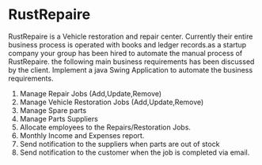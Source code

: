# RustRepaire
RustRepaire is a Vehicle restoration and repair center. Currently their entire business process is
operated with books and ledger records.as a startup company your group has been hired to automate
the manual process of RustRepaire. the following main business requirements has been discussed by the
client. Implement a java Swing Application to automate the business requirements.
1. Manage Repair Jobs (Add,Update,Remove)
2. Manage Vehicle Restoration Jobs (Add,Update,Remove)
3. Manage Spare parts
4. Manage Parts Suppliers
5. Allocate employees to the Repairs/Restoration Jobs.
6. Monthly Income and Expenses report.
7. Send notification to the suppliers when parts are out of stock
8. Send notification to the customer when the job is completed via email.
